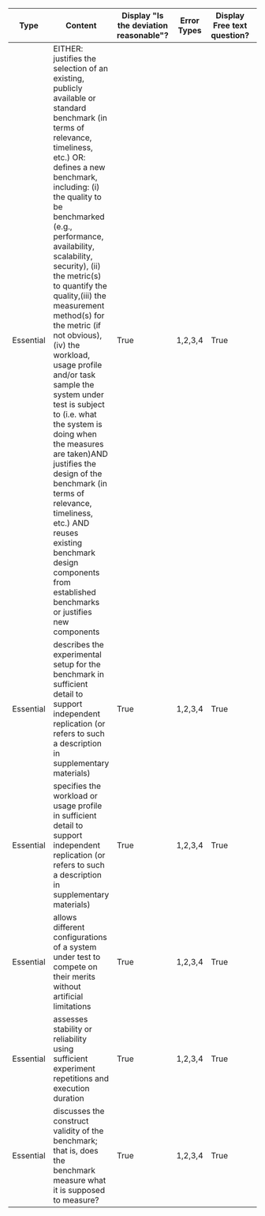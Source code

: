 | Type      | Content                                                                                                                                                                                                                                                                                                                                                                                                                                                                                                                                                                                                                                                                                                                          | Display "Is the deviation reasonable"? | Error Types | Display Free text question? | Free Text Question Label           |
| --------- | -------------------------------------------------------------------------------------------------------------------------------------------------------------------------------------------------------------------------------------------------------------------------------------------------------------------------------------------------------------------------------------------------------------------------------------------------------------------------------------------------------------------------------------------------------------------------------------------------------------------------------------------------------------------------------------------------------------------------------- | -------------------------------------- | ----------- | --------------------------- | ---------------------------------- |
| Essential | EITHER: justifies the selection of an existing, publicly available or standard benchmark (in terms of relevance, timeliness, etc.) OR: defines a new benchmark, including: (i) the quality to be benchmarked (e.g., performance, availability, scalability, security), (ii) the metric(s) to quantify the quality,(iii) the measurement method(s) for the metric (if not obvious),(iv) the workload, usage profile and/or task sample the system under test is subject to (i.e. what the system is doing when the measures are taken)AND justifies the design of the benchmark (in terms of relevance, timeliness, etc.) AND reuses existing benchmark design components from established benchmarks or justifies new components | True                                   | 1,2,3,4     | True                        | How can this problem be addressed? |
| Essential | describes the experimental setup for the benchmark in sufficient detail to support independent replication (or refers to such a description in supplementary materials)                                                                                                                                                                                                                                                                                                                                                                                                                                                                                                                                                          | True                                   | 1,2,3,4     | True                        | How can this problem be addressed? |
| Essential | specifies the workload or usage profile in sufficient detail to support independent replication (or refers to such a description in supplementary materials)                                                                                                                                                                                                                                                                                                                                                                                                                                                                                                                                                                     | True                                   | 1,2,3,4     | True                        | How can this problem be addressed? |
| Essential | allows different configurations of a system under test to compete on their merits without artificial limitations                                                                                                                                                                                                                                                                                                                                                                                                                                                                                                                                                                                                                 | True                                   | 1,2,3,4     | True                        | How can this problem be addressed? |
| Essential | assesses stability or reliability using sufficient experiment repetitions and execution duration                                                                                                                                                                                                                                                                                                                                                                                                                                                                                                                                                                                                                                 | True                                   | 1,2,3,4     | True                        | How can this problem be addressed? |
| Essential | discusses the construct validity of the benchmark; that is, does the benchmark measure what it is supposed to measure?                                                                                                                                                                                                                                                                                                                                                                                                                                                                                                                                                                                                           | True                                   | 1,2,3,4     | True                        | How can this problem be addressed? |